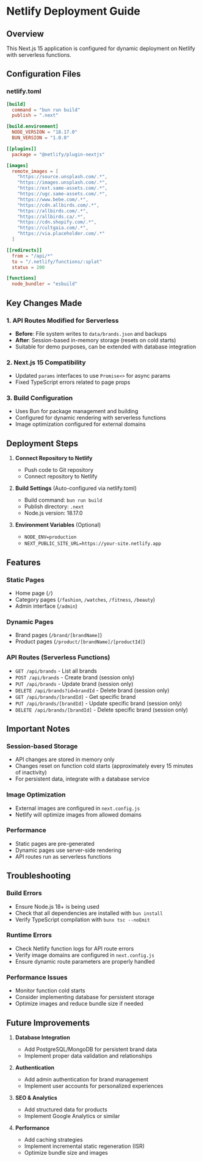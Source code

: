 # Netlify Deployment Guide

## Overview
This Next.js 15 application is configured for dynamic deployment on Netlify with serverless functions.

## Configuration Files

### netlify.toml
```toml
[build]
  command = "bun run build"
  publish = ".next"

[build.environment]
  NODE_VERSION = "18.17.0"
  BUN_VERSION = "1.0.0"

[[plugins]]
  package = "@netlify/plugin-nextjs"

[images]
  remote_images = [
    "https://source.unsplash.com/.*",
    "https://images.unsplash.com/.*",
    "https://ext.same-assets.com/.*",
    "https://ugc.same-assets.com/.*",
    "https://www.bebe.com/.*",
    "https://cdn.allbirds.com/.*",
    "https://allbirds.com/.*",
    "https://allbirds.ca/.*",
    "https://cdn.shopify.com/.*",
    "https://cultgaia.com/.*",
    "https://via.placeholder.com/.*"
  ]

[[redirects]]
  from = "/api/*"
  to = "/.netlify/functions/:splat"
  status = 200

[functions]
  node_bundler = "esbuild"
```

## Key Changes Made

### 1. API Routes Modified for Serverless
- **Before**: File system writes to `data/brands.json` and backups
- **After**: Session-based in-memory storage (resets on cold starts)
- Suitable for demo purposes, can be extended with database integration

### 2. Next.js 15 Compatibility
- Updated `params` interfaces to use `Promise<>` for async params
- Fixed TypeScript errors related to page props

### 3. Build Configuration
- Uses Bun for package management and building
- Configured for dynamic rendering with serverless functions
- Image optimization configured for external domains

## Deployment Steps

1. **Connect Repository to Netlify**
   - Push code to Git repository
   - Connect repository to Netlify

2. **Build Settings** (Auto-configured via netlify.toml)
   - Build command: `bun run build`
   - Publish directory: `.next`
   - Node.js version: 18.17.0

3. **Environment Variables** (Optional)
   - `NODE_ENV=production`
   - `NEXT_PUBLIC_SITE_URL=https://your-site.netlify.app`

## Features

### Static Pages
- Home page (`/`)
- Category pages (`/fashion`, `/watches`, `/fitness`, `/beauty`)
- Admin interface (`/admin`)

### Dynamic Pages
- Brand pages (`/brand/[brandName]`)
- Product pages (`/product/[brandName]/[productId]`)

### API Routes (Serverless Functions)
- `GET /api/brands` - List all brands
- `POST /api/brands` - Create brand (session only)
- `PUT /api/brands` - Update brand (session only)
- `DELETE /api/brands?id=brandId` - Delete brand (session only)
- `GET /api/brands/[brandId]` - Get specific brand
- `PUT /api/brands/[brandId]` - Update specific brand (session only)
- `DELETE /api/brands/[brandId]` - Delete specific brand (session only)

## Important Notes

### Session-based Storage
- API changes are stored in memory only
- Changes reset on function cold starts (approximately every 15 minutes of inactivity)
- For persistent data, integrate with a database service

### Image Optimization
- External images are configured in `next.config.js`
- Netlify will optimize images from allowed domains

### Performance
- Static pages are pre-generated
- Dynamic pages use server-side rendering
- API routes run as serverless functions

## Troubleshooting

### Build Errors
- Ensure Node.js 18+ is being used
- Check that all dependencies are installed with `bun install`
- Verify TypeScript compilation with `bunx tsc --noEmit`

### Runtime Errors
- Check Netlify function logs for API route errors
- Verify image domains are configured in `next.config.js`
- Ensure dynamic route parameters are properly handled

### Performance Issues
- Monitor function cold starts
- Consider implementing database for persistent storage
- Optimize images and reduce bundle size if needed

## Future Improvements

1. **Database Integration**
   - Add PostgreSQL/MongoDB for persistent brand data
   - Implement proper data validation and relationships

2. **Authentication**
   - Add admin authentication for brand management
   - Implement user accounts for personalized experiences

3. **SEO & Analytics**
   - Add structured data for products
   - Implement Google Analytics or similar

4. **Performance**
   - Add caching strategies
   - Implement incremental static regeneration (ISR)
   - Optimize bundle size and images

